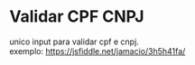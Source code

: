 # Validar CPF CNPJ
unico input para validar cpf e cnpj.<br>
exemplo: https://jsfiddle.net/jamacio/3h5h41fa/
